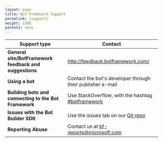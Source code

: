 ```yaml
---
layout: page
title: Bot Framework Support
permalink: /support/
weight: 1300
parent1: none
---
```




|**Support type**                    | **Contact**                                                
|----------------------------|---------------------------------
|**General site/BotFramework feedback and suggestions**| <a href="http://feedback.botframework.com/" target="_blank">http://feedback.botframework.com/</a>
|**Using a bot** | Contact the bot's developer through their publisher e-mail                 
|**Building bots and connecting to the Bot Framework** | Use StackOverflow, with the hashtag [#botframework](https://stackoverflow.com/questions/tagged/botframework)
|**Issues with the Bot Builder SDK**| Use the issues tab on our <a href="https://github.com/Microsoft/BotBuilder/" target="_blank">Git repo</a>
|**Reporting Abuse**| Contact us at [bf-reports@microsoft.com](mailto://bf-reports@microsoft.com) 